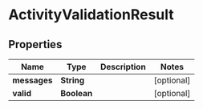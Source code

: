 # ActivityValidationResult

## Properties
Name | Type | Description | Notes
------------ | ------------- | ------------- | -------------
**messages** | **String** |  |  [optional]
**valid** | **Boolean** |  |  [optional]
